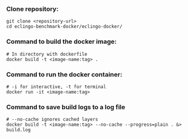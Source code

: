 ### Clone repository:
```
git clone <repository-url>
cd eclingo-benchmark-docker/eclingo-docker/
```

### Command to build the docker image:
```
# In directory with dockerfile
docker build -t <image-name:tag> .
```

### Command to run the docker container:
```
# -i for interactive, -t for terminal
docker run -it <image-name:tag>
```

### Command to save build logs to a log file
```
# --no-cache ignores cached layers
docker build -t <image-name:tag> --no-cache --progress=plain . &> build.log
```
